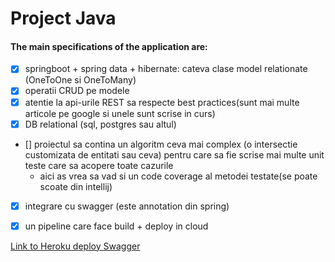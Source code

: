 # Project Java

#### The main specifications of the application are:


- [x] springboot + spring data + hibernate: cateva clase model relationate (OneToOne si OneToMany)
- [x] operatii CRUD pe modele
- [x] atentie la api-urile REST sa respecte best practices(sunt mai multe articole pe google si unele sunt scrise in curs)
- [x] DB relational (sql, postgres sau altul)
- [] proiectul sa contina un algoritm ceva mai complex (o intersectie customizata de entitati sau ceva) pentru care sa fie scrise mai multe unit teste care sa acopere toate cazurile
    - aici as vrea sa vad si un code coverage al metodei testate(se poate scoate din intellij)
- [x] integrare cu swagger (este annotation din spring)
- [x] un pipeline care face build + deploy in cloud



[Link to Heroku deploy Swagger](https://rec-sys-pa.herokuapp.com/swagger-ui.html)